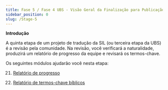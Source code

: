 ```yaml
---
title: Fase 5 / Fase 4 UBS - Visão Geral da Finalização para Publicação
sidebar_position: 0
slug: /Stage-5
---
```




**Introdução**


A quinta etapa de um projeto de tradução da SIL (ou terceira etapa da UBS) é a revisão pela comunidade. Na revisão, você verificará a naturalidade, produzirá um relatório de progresso da equipe e revisará os termos-chave.


Os seguintes módulos ajudarão você nesta etapa:


 21. [Relatório de progresso](/21.PPR)


 22. [Relatório de termos-chave bíblicos](/22.BTR)

